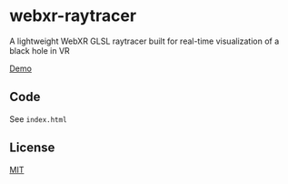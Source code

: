 # webxr-raytracer
A lightweight WebXR GLSL raytracer built for real-time visualization of a black hole in VR

[Demo](https://cerrno.github.io/webxr-raytracer/)

## Code

See `index.html`

## License
[MIT](https://lucasschuermann.com/license.txt)
